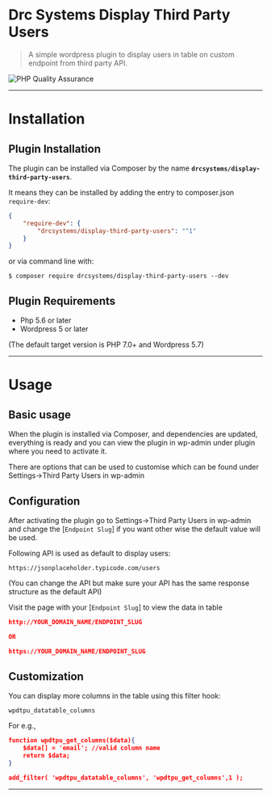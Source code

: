 # Drc Systems Display Third Party Users

> A simple wordpress plugin to display users in table on custom endpoint from third party API.

![PHP Quality Assurance](https://github.com/inpsyde/php-coding-standards/workflows/PHP%20Quality%20Assurance/badge.svg)

-------------

# Installation

## Plugin Installation

The plugin can be installed via Composer by the name **`drcsystems/display-third-party-users`**.

It means they can be installed by adding the entry to composer.json `require-dev`:

```json
{
    "require-dev": {
        "drcsystems/display-third-party-users": "^1"
    }
}
```

or via command line with: 

```shell
$ composer require drcsystems/display-third-party-users --dev
```

## Plugin Requirements

- Php 5.6 or later
- Wordpress 5 or later

(The default target version is PHP 7.0+ and Wordpress 5.7)

-------------

# Usage

## Basic usage

When the plugin is installed via Composer, and dependencies are updated, everything is
ready and you can view the plugin in wp-admin under plugin where you need to activate it.


There are options that can be used to customise which can be found under Settings->Third Party Users in wp-admin


## Configuration

After activating the plugin go to Settings->Third Party Users in wp-admin and change the  [`Endpoint Slug`] if you want other wise the default value will be used.

Following API is used as default to display users: 

```shell
https://jsonplaceholder.typicode.com/users
```

(You can change the API but make sure your API has the same response structure as the default API)

Visit the page with your [`Endpoint Slug`] to view the data in table

```json
http://YOUR_DOMAIN_NAME/ENDPOINT_SLUG

OR

https://YOUR_DOMAIN_NAME/ENDPOINT_SLUG
```

## Customization

You can display more columns in the table using this filter hook:

```shell
wpdtpu_datatable_columns
```

For e.g.,

```json
function wpdtpu_get_columns($data){
	$data[] = 'email'; //valid column name
	return $data;
}

add_filter( 'wpdtpu_datatable_columns', 'wpdtpu_get_columns',1 );
```

-------------